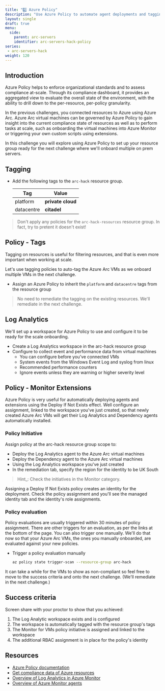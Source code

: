 ```yaml
---
title: "2️⃣ Azure Policy"
description: "Use Azure Policy to automate agent deployments and tagging for your Azure Arc Virtual Machines."
layout: single
draft: true
menu:
  side:
    parent: arc-servers
    identifier: arc-servers-hack-policy
series:
 - arc-servers-hack
weight: 120
---
```


## Introduction

Azure Policy helps to enforce organizational standards and to assess compliance at-scale. Through its compliance dashboard, it provides an aggregated view to evaluate the overall state of the environment, with the ability to drill down to the per-resource, per-policy granularity.

In the previous challenges, you connected resources to Azure using Azure Arc. Azure Arc virtual machines can be governed by Azure Policy to gain insight into the current compliance state of resources as well as to perform tasks at scale, such as onboarding the virtual machines into Azure Monitor or triggering your own custom scripts using extensions.

In this challenge you will explore using Azure Policy to set up your resource group ready for the next challenge where we'll onboard multiple on prem servers.

## Tagging

* Add the following tags to the `arc-hack` resource group.

    | Tag        | Value             |
    |------------|-------------------|
    | platform   | **private cloud** |
    | datacentre | **citadel**       |

> Don't apply any policies for the `arc-hack-resources` resource group. In fact, try to pretent it doesn't exist!

## Policy - Tags

Tagging on resources is useful for filtering resources, and that is even more important when working at scale.

Let's use tagging policies to auto-tag the Azure Arc VMs as we onboard multiple VMs in the next challenge.

* Assign an Azure Policy to inherit the `platform` and `datacentre` tags from the resource group

> No need to remediate the tagging on the existing resources. We'll remediate in the next challenge.

## Log Analytics

We'll set up a workspace for Azure Policy to use and configure it to be ready for the scale onboarding.

* Create a Log Analytics workspace in the arc-hack resource group
* Configure to collect event and performance data from virtual machines
  * You can configure before you've connected VMs
  * System events from the Windows Event Log and syslog from linux
  * Recommended performance counters
  * Ignore events unless they are warning or higher severity level

## Policy - Monitor Extensions

Azure Policy is very useful for automatically deploying agents and extensions using the Deploy If Not Exists effect. Well configure an assignment, linked to the workspace you've just created, so that newly created Azure Arc VMs will get their Log Analytics and Dependency agents automatically installed.

### Policy Initiative

Assign policy at the arc-hack resource group scope to:

* Deploy the Log Analytics agent to the Azure Arc virtual machines
* Deploy the Dependency agent to the Azure Arc virtual machines
* Using the Log Analytics workspace you've just created
* In the remediation tab, specify the region for the identity to be UK South

> Hint_: Check the initiatives in the Monitor category.

Assigning a Deploy If Not Exists policy creates an identity for the deployment. Check the policy assignment and you'll see the managed identity tab and the identity's role assignments.

### Policy evaluation

Policy evaluations are usually triggered within 30 minutes of policy assignment. There are other triggers for an evaluation, as per the links at the bottom of the page. You can also trigger one manually. We'll do that now so that your Azure Arc VMs, the ones you manually onboarded, are evaluated against your new policies.

* Trigger a policy evaluation manually

  ```bash
  az policy state trigger-scan --resource-group arc-hack
  ```

It can take a while for the VMs to show as non-compliant so feel free to move to the success criteria and onto the next challenge. (We'll remediate in the next challenge.)

## Success criteria

Screen share with your proctor to show that you achieved:

1. The Log Analytic workspace exists and is configured
1. The workspace is automatically tagged with the resource group's tags
1. The Monitor for VMs policy initiative is assigned and linked to the workspace
1. The additional RBAC assignment is in place for the policy's identity

## Resources

* [Azure Policy documentation](https://docs.microsoft.com/azure/governance/policy/)
* [Get compliance data of Azure resources](https://docs.microsoft.com/azure/governance/policy/how-to/get-compliance-data)
* [Overview of Log Analytics in Azure Monitor](https://docs.microsoft.com/azure/azure-monitor/logs/log-analytics-overview)
* [Overview of Azure Monitor agents](https://docs.microsoft.com/azure/azure-monitor/agents/agents-overview)
